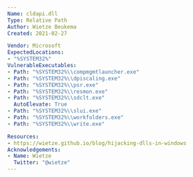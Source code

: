 ```yaml
---
Name: cldapi.dll
Type: Relative Path
Author: Wietze Beukema
Created: 2021-02-27

Vendor: Microsoft
ExpectedLocations:
- "%SYSTEM32%"
VulnerableExecutables:
- Path: "%SYSTEM32%\\compmgmtlauncher.exe"
- Path: "%SYSTEM32%\\dpiscaling.exe"
- Path: "%SYSTEM32%\\psr.exe"
- Path: "%SYSTEM32%\\resmon.exe"
- Path: "%SYSTEM32%\\sdclt.exe"
  AutoElevate: True
- Path: "%SYSTEM32%\\slui.exe"
- Path: "%SYSTEM32%\\workfolders.exe"
- Path: "%SYSTEM32%\\write.exe"

Resources:
- https://wietze.github.io/blog/hijacking-dlls-in-windows
Acknowledgements:
- Name: Wietze
  Twitter: "@wietze"
---
```

